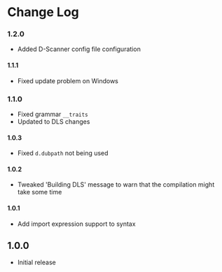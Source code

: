 # Change Log

### 1.2.0
- Added D-Scanner config file configuration

#### 1.1.1
- Fixed update problem on Windows

### 1.1.0
- Fixed grammar `__traits`
- Updated to DLS changes

#### 1.0.3
- Fixed `d.dubpath` not being used

#### 1.0.2
- Tweaked 'Building DLS' message to warn that the compilation might take some time

#### 1.0.1
- Add import expression support to syntax

## 1.0.0
- Initial release